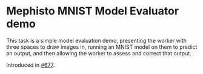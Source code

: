 # Mephisto MNIST Model Evaluator demo

This task is a simple model evaluation demo, presenting the worker with three spaces to draw images in, running an MNIST model on them to predict an output, and then allowing the worker to assess and correct that output.

Introduced in [#677](https://github.com/facebookresearch/Mephisto/pull/677).
